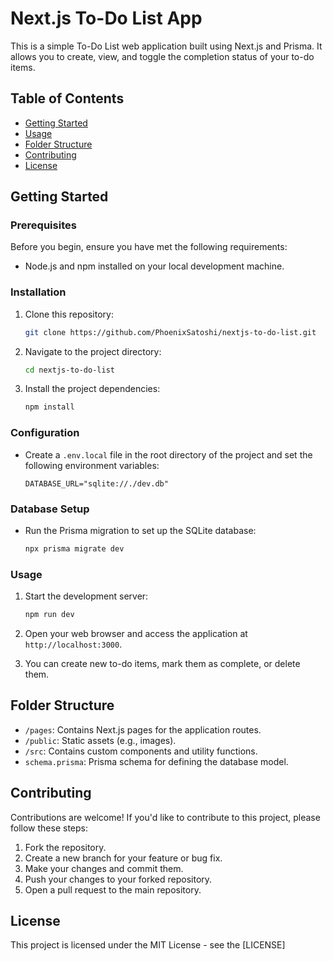 # Next.js To-Do List App

This is a simple To-Do List web application built using Next.js and Prisma. It allows you to create, view, and toggle the completion status of your to-do items.

## Table of Contents

- [Getting Started](#getting-started)
- [Usage](#usage)
- [Folder Structure](#folder-structure)
- [Contributing](#contributing)
- [License](#license)

## Getting Started

### Prerequisites

Before you begin, ensure you have met the following requirements:

- Node.js and npm installed on your local development machine.

### Installation

1. Clone this repository:

   ```sh
   git clone https://github.com/PhoenixSatoshi/nextjs-to-do-list.git
   ```

2. Navigate to the project directory:

   ```sh
   cd nextjs-to-do-list
   ```

3. Install the project dependencies:

   ```sh
   npm install
   ```

### Configuration

- Create a `.env.local` file in the root directory of the project and set the following environment variables:

   ```env
   DATABASE_URL="sqlite://./dev.db"
   ```

### Database Setup

- Run the Prisma migration to set up the SQLite database:

   ```sh
   npx prisma migrate dev
   ```

### Usage

1. Start the development server:

   ```sh
   npm run dev
   ```

2. Open your web browser and access the application at `http://localhost:3000`.

3. You can create new to-do items, mark them as complete, or delete them.

## Folder Structure

- `/pages`: Contains Next.js pages for the application routes.
- `/public`: Static assets (e.g., images).
- `/src`: Contains custom components and utility functions.
- `schema.prisma`: Prisma schema for defining the database model.

## Contributing

Contributions are welcome! If you'd like to contribute to this project, please follow these steps:

1. Fork the repository.
2. Create a new branch for your feature or bug fix.
3. Make your changes and commit them.
4. Push your changes to your forked repository.
5. Open a pull request to the main repository.

## License

This project is licensed under the MIT License - see the [LICENSE]
